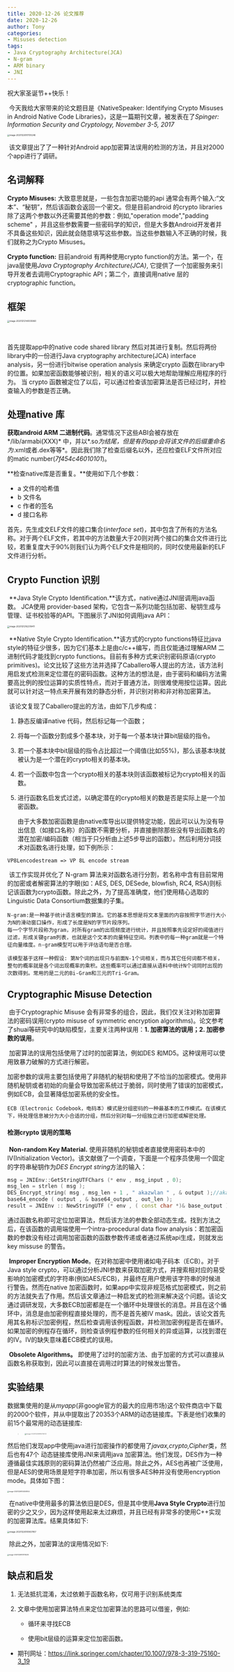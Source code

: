 ```yaml
---
title: 2020-12-26 论文推荐
date: 2020-12-26
author: Tony
categories:
- Misuses detection
tags: 
- Java Cryptography Architecture(JCA)
- N-gram
- ARM binary
- JNI
---
```

祝大家圣诞节++快乐！	

​	今天我给大家带来的论文题目是《NativeSpeaker: Identifying Crypto Misuses in Android Native Code Libraries》，这是一篇期刊文章，被发表在了*Spinger: Information Security and Cryptology, November 3-5, 2017*

<img src="./img/1226/image-20201226101135246.png" alt="image-20201226101135246" style="zoom: 33%;" />

​	该文章提出了了一种针对Android app加密算法误用的检测的方法，并且对2000个app进行了调研。

## 名词解释

**Crypto Misuses:** 大致意思就是，一些包含加密功能的api 通常会有两个输入:“文本”、“秘钥”，然后该函数会返回一个密文。但是目前android 的crypto libraries 除了这两个参数以外还需要其他的参数：例如,"operation mode","padding scheme" ，并且这些参数需要一些密码学的知识，但是大多数Android开发者并不具备这些知识，因此就会随意填写这些参数。当这些参数输入不正确的时候，我们就称之为Crypto Misuses。

**Crypto function:**  目前android 有两种使用crypto function的方法。第一个，在java层使用*Java Cryptography Architecture(JCA)*, 它提供了一个加密服务来引导开发者去调用Cryptographic API；第二个，直接调用native 层的cryptographic function。

## 框架

 <img src="./img/1226/image-20201212140035960.png" alt="image-20201212140035960" style="zoom: 33%;" />

​		

首先提取app中的native code shared library 然后对其进行复制。然后将两份library中的一份进行Java cryptography architecture(JCA) interface analysis，另一份进行bitwise operation analysis 来确定crypto 函数在library中的位置。如果加密函数能够被识别，相关的语义可以极大地帮助理解应用程序的行为。	当 crypto 函数被定位了以后，可以通过检查该加密算法是否已经过时，并检查输入的参数是否正确。 

## 处理native 库

**获取android ARM 二进制代码**。通常情况下这些ABI会被存放在*/lib/armabi(XXX)* 中，并以*.so*为结尾，但是有的app会将该文件的后缀重命名为*.xml或者.dex等等*。因此我们除了检查后缀名以外，还应检查ELF文件所对应的matic number(*7f454c46010101*)。

**检查native库是否重复。**使用如下几个参数：

* a 文件的哈希值
* b 文件名
* c 作者的签名
* d 接口名称

首先，先生成文ELF文件的接口集合(*interface set*)，其中包含了所有的方法名称。对于两个ELF文件，若其中的方法数量大于20则对两个接口的集合文件进行比较，若重复度大于90%则我们认为两个ELF文件是相同的，同时仅使用最新的ELF文件进行分析。

## Crypto Function 识别

​	**Java Style Crypto Identification.**该方式，native通过JNI层调用java函数。 JCA使用 provider-based 架构，它包含一系列功能包括加密、秘钥生成与管理、证书校验等的API。下图展示了JNI如何调用java API：

<img src="./img/1226/image-20201212162318411.png" alt="image-20201212162318411" style="zoom:33%;" />

​	**Native Style Crypto Identification.**该方式的crypto functions特征比java style的特征少很多，因为它们基本上是由c/c++编写，而且仅能通过理解ARM 二进制代码才能找到crypto functions。目前有多种方式来识别密码原语(crypto primitives)。论文比较了这些方法并选择了Caballero等人提出的方法，该方法利用启发式检测来定位潜在的密码函数。这种方法的想法是，由于密码和编码方法需要高比例的按位运算的实质性特点，而对于普通方法，则很难使用按位运算。因此就可以针对这一特点来开展有效的静态分析，并识别对称和非对称加密算法。

​	该论文复现了Caballero提出的方法，由如下几步构成：

1. 静态反编译native 代码，然后标记每一个函数；
2. 将每一个函数分割成多个基本块，对于每一个基本块计算bit层级的指令。
3. 若一个基本块中bit层级的指令占比超过一个阈值(比如55%)，那么该基本块就被认为是一个潜在的crypto相关的基本块。
4. 若一个函数中包含一个crypto相关的基本块则该函数被标记为crypto相关的函数。
5. 进行函数名启发式过滤，以确定潜在的crypto相关的数是否是实际上是一个加密函数。

   ​	由于大多数加密函数是由native库导出以提供特定功能，因此可以认为没有导出信息（如接口名称）的函数不需要分析，并直接删除那些没有导出函数名的潜在加密/编码函数（相当于只分析由上述5步导出的函数）。然后利用分词技术对函数名进行处理，如下例所示：

```
VP8Lencodestream => VP 8L encode stream
```

​	该工作实现并优化了 N-gram 算法来对函数名进行分割，若名称中含有目前常用的加密或者解密算法的字眼(如：AES, DES, DESede, blowfish, RC4, RSA)则标记该函数为crypto函数。除此之外，为了提高准确度，他们使用精心选取的Linguistic Data Consortium数据集的子集。

```shell
N-gram:是一种基于统计语言模型的算法。它的基本思想是将文本里面的内容按照字节进行大小为N的滑动窗口操作，形成了长度是N的字节片段序列。	
每一个字节片段称为gram，对所有gram的出现频度进行统计，并且按照事先设定好的阈值进行过滤，形成关键gram列表，也就是这个文本的向量特征空间。列表中的每一种gram就是一个特征向量维度。n-gram模型可以用于评估语句是否合理。

该模型基于这样一种假设: 第N个词的出现只与前面N-1个词相关，而与其它任何词都不相关，整句的概率就是各个词出现概率的乘积。这些概率可以通过直接从语料中统计N个词同时出现的次数得到。常用的是二元的Bi-Gram和三元的Tri-Gram。
```

## Cryptographic Misuse Detection

​	由于Cryptographic Misuse 会有非常多的组合，因此，我们仅关注对称加密算法的密码误用(crypto misuse of symmetric encryption algorithms)。论文参考了shuai等研究中的缺陷模型，主要关注两种误用：**1. 加密算法的误用；2. 加密参数的误用**。

​	加密算法的误用包括使用了过时的加密算法，例如DES 和MD5。这种误用可以使用致暴力破解的方式进行解密。

​	加密参数的误用主要包括使用了非随机的秘钥和使用了不恰当的加密模式。使用非随机秘钥或者初始的向量会导致加密系统过于脆弱，同时使用了错误的加密模式，例如ECB，会显著降低加密系统的安全性。

```shell
ECB（Electronic Codebook，电码本）模式是分组密码的一种最基本的工作模式。在该模式下，待处理信息被分为大小合适的分组，然后分别对每一分组独立进行加密或解密处理。
```

#### 检测crypto 误用的策略

​	**Non-random Key Material.** 使用非随机的秘钥或者直接使用密码本中的IV(Initialization Vector)。该文献做了一个调查，下面是一个程序员使用一个固定的字符串秘钥作为*DES Encrypt string*方法的输入：

```c++
msg = JNIEnv::GetStringUTFChars (* env , msg_input , 0);
msg_len = strlen ( msg );
DES_Encrypt_string( msg , msg_len + 1 , " akazwlan " , & output );//akazwlan是固定字符串
base64_encode ( output , & base64_output , out_len );
result = JNIEnv :: NewStringUTF (* env , ( const char *)& base_output );
```

​	通过函数名称即可定位加密算法，然后该方法的参数全部动态生成。找到方法之后，在该函数的调用端使用一个intra-procedural data flow analysis：若加密函数的参数没有经过调用加密函数的函数参数传递或者通过系统api生成，则就发出key missuse 的警告。

​	**Improper Encryption Mode**。在对称加密中使用诸如电子码本（ECB）。对于 Java style crypto，可以通过分析JNI参数来获取加密方式，并搜索相对应的易受影响的加密模式的字符串(例如AES/ECB)，并最终在用户使用该字符串的时候进行警告。然而在native 加密函数时，如果app中实现非规范格式加密模式，则之前的方法就失去了作用。然后该文章通过一种启发式的检测来解决这个问题。该论文通过调研发现，大多数ECB加密都是在一个循环中处理很长的消息。并且在这个循环中，消息是由加密例程直接处理的，而不是首先被IV mask。因此，该论文首先用其名称标识加密例程，然后检查调用该例程函数，并检测加密例程是否在循环。如果加密的例程存在循环，则检查该例程参数的任何相关的异或运算，以找到潜在的IV。IV的缺失意味着ECB模式的误用。

​	**Obsolete Algorithms。** 即使用了过时的加密方法、由于加密的方式可以直接从函数名称获取到，因此可以直接在调用过时算法的时候发出警告。

## 实验结果

​	数据集使用的是从*myapp*(非google官方的最大的应用市场)这个软件商店中下载的2000个软件，并从中提取出了20353个ARM的动态链接库。下表是他们收集的前15个最常用的动态链接库:

> <img src="./img/1226//image-20201226095015012.png" alt="image-20201226095015012" style="zoom: 25%;" />

​	然后他们发现app中使用java进行加密操作的都使用了*javax,crypto,Cipher*类，然后也有47个 动态链接库使用JNI来调用java 加密算法。他们发现，DES作为一种遵循最佳实践原则的密码算法仍然被广泛应用。除此之外，AES也再被广泛使用，但是AES的使用场景是短字符串加密，所以有很多AES种并没有使用encryption mode。具体如下图：

<img src="./img/1226//image-20201226100250804.png" alt="image-20201226100250804" style="zoom:25%;" />

​	在native中使用最多的算法依旧是DES，但是其中使用**Java Style Crypto**进行加密的少之又少，因为这样使用起来太过麻烦，并且已经有非常多的使用C++实现的加密算法库。结果具体如下:

<img src="./img/1226//image-20201226100837857.png" alt="image-20201226100837857" style="zoom:33%;" />

​	除此之外，加密算法的误用情况如下:

<img src="./img/1226//image-20201226101015225.png" alt="image-20201226101015225" style="zoom:25%;" />

## 缺点和启发

1. 无法抵抗混淆，太过依赖于函数名称，仅可用于识别系统类库

2. 文章中使用加密算法特点来定位加密算法的思路可以借鉴，例如:

   * 循环来寻找ECB

   * 使用bit层级的运算来定位加密函数。
- 期刊网址：<https://link.springer.com/chapter/10.1007/978-3-319-75160-3_19>
